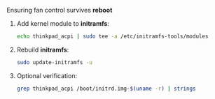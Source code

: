 Ensuring fan control survives **reboot**

1. Add kernel module to **initramfs**:

    ```bash
    echo thinkpad_acpi | sudo tee -a /etc/initramfs-tools/modules
    ```

2. Rebuild **initramfs**:

    ```bash
    sudo update-initramfs -u
    ```

3. Optional verification:

    ```bash
    grep thinkpad_acpi /boot/initrd.img-$(uname -r) | strings
    ```
